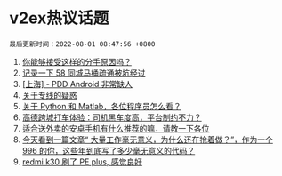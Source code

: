 # v2ex热议话题

`最后更新时间：2022-08-01 08:47:56 +0800`

1. [你能够接受这样的分手原因吗？](https://www.v2ex.com/t/869788)
1. [记录一下 58 同城马桶疏通被坑经过](https://www.v2ex.com/t/869740)
1. [[上海] - PDD Android 非常缺人](https://www.v2ex.com/t/869790)
1. [关于专线的疑惑](https://www.v2ex.com/t/869775)
1. [关于 Python 和 Matlab，各位程序员怎么看？](https://www.v2ex.com/t/869764)
1. [高德跨城打车体验：司机黑车度高，平台制约不力？](https://www.v2ex.com/t/869757)
1. [适合送外卖的安卓手机有什么推荐的嘛，请教一下各位](https://www.v2ex.com/t/869810)
1. [今天看到一篇文章“ 大量工作毫无意义，为什么还在抢着做？”，作为一个 996 的你，这些年到底写了多少毫无意义的代码？](https://www.v2ex.com/t/869784)
1. [redmi k30 刷了 PE plus, 感觉良好](https://www.v2ex.com/t/869772)

